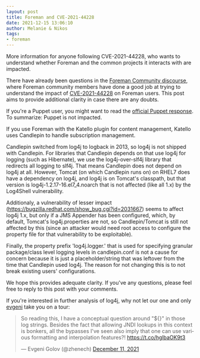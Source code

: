```yaml
---
layout: post
title: Foreman and CVE-2021-44228
date: 2021-12-15 13:06:10
author: Melanie & Nikos
tags:
- foreman
---
```


More information for anyone following CVE-2021-44228, who wants to understand whether Foreman and the common projects it interacts with are impacted.

<!--more-->

There have already been questions in the [Foreman Community discourse](https://community.theforeman.org/t/log4shell-rce-with-log4j/26520/), where Foreman community members have done a good job at trying to understand the impact of [CVE-2021-44228](https://nvd.nist.gov/vuln/detail/CVE-2021-44228) on Foreman users. This post aims to provide additional clarity in case there are any doubts.  

If you're a Puppet user, you might want to read the [official Puppet response](https://puppet.com/blog/puppet-response-to-remote-code-execution-vulnerability-cve-2021-44228/). To summarize: Puppet is not impacted.

If you use Foreman with the Katello plugin for content management, Katello uses Candlepin to handle subscription management.

Candlepin switched from log4j to logback in 2013, so log4j is not shipped with Candlepin. For libraries that Candlepin depends on that use log4j for logging (such as Hibernate), we use the log4j-over-slf4j library that redirects all logging to slf4j. That means Candlepin does not depend on log4j at all. However, Tomcat (on which Candlepin runs on) on RHEL7 does have a dependency on log4j, and log4j is on Tomcat's classpath, but that version is log4j-1.2.17-16.el7_4.noarch that is not affected (like all 1.x) by the Log4Shell vulnerability.

Additionaly, a vulnerability of lesser impact (https://bugzilla.redhat.com/show_bug.cgi?id=2031667) seems to affect log4j 1.x, but only if a JMS Appender has been configured, which, by default, Tomcat's log4j.properties are not, so Candlepin/Tomcat is still not affected by this (since an attacker would need root access to configure the property file for that vulnerability to be exploitable).

Finally, the property prefix 'log4j.logger.' that is used for specifying granular package/class level logging levels in candlepin.conf is not a cause for concern  because it is just a placeholder/string that was leftover from the time that Candlepin used log4j. The reason for not changing this is to not break existing users' configurations.

We hope this provides adequate clarity. If you've any questions, please feel free to reply to this post with your comments.

If you're interested in further analysis of log4j, why not let our one and only [evgeni](https://community.theforeman.org/u/evgeni/summary) take you on a tour:

<blockquote class="twitter-tweet"><p lang="en" dir="ltr">So reading this, I have a conceptual question around &quot;${}&quot; in those log strings. Besides the fact that allowing JNDI lookups in this context is bonkers, all the bypasses I&#39;ve seen also imply that one can use various formatting and interpolation features?! <a href="https://t.co/hglbaOK9t3">https://t.co/hglbaOK9t3</a></p>&mdash; Evgeni Golov (@zhenech) <a href="https://twitter.com/zhenech/status/1469616939173650437?ref_src=twsrc%5Etfw">December 11, 2021</a></blockquote> <script async src="https://platform.twitter.com/widgets.js" charset="utf-8"></script>
